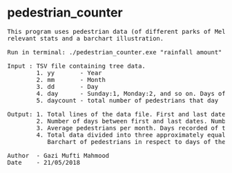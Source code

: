 # pedestrian_counter
<pre>
This program uses pedestrian data (of different parks of Melbourne, in this case) to produce
relevant stats and a barchart illustration.

Run in terminal: ./pedestrian_counter.exe "rainfall amount" < "data file"

Input : TSV file containing tree data.
        1. yy       - Year
        2. mm       - Month
        3. dd       - Day
        4. day      - Sunday:1, Monday:2, and so on. Days of the week.
        5. daycount - total number of pedestrians that day

Output: 1. Total lines of the data file. First and last dates.
        2. Number of days between first and last dates. Number of days recorded (assuming no duplicates)
        3. Average pedestrians per month. Days recorded of that month (can be used to look for missing days).
        4. Total data divided into three approximately equal groups.
           Barchart of pedestrians in respect to days of the week.

Author  - Gazi Mufti Mahmood
Date    - 21/05/2018
</pre>

